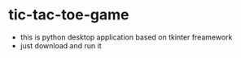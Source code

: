 # tic-tac-toe-game

- this is python desktop application based on tkinter freamework
- just download and run it 
